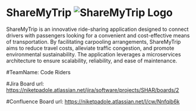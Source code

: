 # ShareMyTrip ![ShareMyTrip Logo](https://github.com/niketpadole/Team06---ShareMyTrip/assets/138977504/0d197c2d-17fa-415b-8482-a4d0fed620d1)


ShareMyTrip is an innovative ride-sharing application designed to connect drivers with passengers looking for a convenient and cost-effective means of transportation. By facilitating carpooling arrangements, ShareMyTrip aims to reduce travel costs, alleviate traffic congestion, and promote environmental sustainability. The application leverages a microservices architecture to ensure scalability, reliability, and ease of maintenance.

#TeamName: Code Riders

#Jira Board url: https://niketpadole.atlassian.net/jira/software/projects/SHAR/boards/2

#Confluence Board url: https://niketpadole.atlassian.net/l/cw/Nnfqib6k

